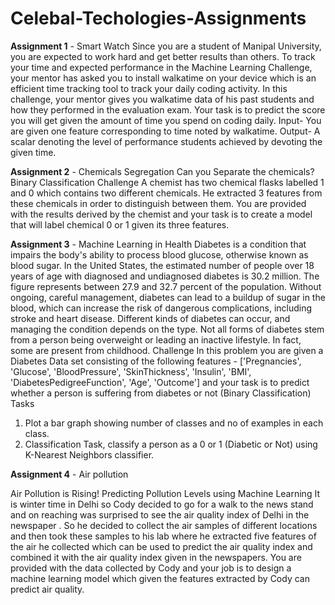 # Celebal-Techologies-Assignments
**Assignment 1** - Smart Watch
Since you are a student of Manipal University, you are expected to work hard and get better results
than others. To track your time and expected performance in the Machine Learning Challenge,
your mentor has asked you to install walkatime on your device which is an efficient time
tracking tool to track your daily coding activity.
In this challenge, your mentor gives you walkatime data of his past students and how they
performed in the evaluation exam. Your task is to predict the score you will get given the
amount of time you spend on coding daily.
Input- You are given one feature corresponding to time noted by walkatime.
Output- A scalar denoting the level of performance students achieved by devoting the given
time.

**Assignment 2** - Chemicals Segregation
Can you Separate the chemicals?
Binary Classification Challenge
A chemist has two chemical flasks labelled 1 and 0 which contains two different chemicals.
He extracted 3 features from these chemicals in order to distinguish between them. You are
provided with the results derived by the chemist and your task is to create a model that will
label chemical 0 or 1 given its three features.

**Assignment 3** - Machine Learning in Health
Diabetes is a condition that impairs the body's ability to process blood glucose, otherwise known
as blood sugar. In the United States, the estimated number of people over 18 years of age with
diagnosed and undiagnosed diabetes is 30.2 million. The figure represents between 27.9 and
32.7 percent of the population.
Without ongoing, careful management, diabetes can lead to a buildup of sugar in the blood,
which can increase the risk of dangerous complications, including stroke and heart disease.
Different kinds of diabetes can occur, and managing the condition depends on the type. Not all
forms of diabetes stem from a person being overweight or leading an inactive lifestyle. In fact,
some are present from childhood.
Challenge
In this problem you are given a Diabetes Data set consisting of the following features -
['Pregnancies', 'Glucose', 'BloodPressure', 'SkinThickness',
'Insulin', 'BMI', 'DiabetesPedigreeFunction', 'Age', 'Outcome']
and your task is to predict whether a person is suffering from diabetes or not (Binary
Classification)
Tasks
1) Plot a bar graph showing number of classes and no of examples in each class.
2) Classification Task, classify a person as a 0 or 1 (Diabetic or Not) using K-Nearest Neighbors
classifier.

**Assignment 4** - Air pollution

Air Pollution is Rising!
Predicting Pollution Levels using Machine Learning
It is winter time in Delhi so Cody decided to go for a walk to the news stand and on reaching
was surprised to see the air quality index of Delhi in the newspaper . So he decided to collect
the air samples of different locations and then took these samples to his lab where he extracted
five features of the air he collected which can be used to predict the air quality index and
combined it with the air quality index given in the newspapers. You are provided with the data
collected by Cody and your job is to design a machine learning model which given the features
extracted by Cody can predict air quality.


